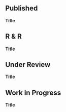## Published 

**Title**

## R & R

**Title**

## Under Review

**Title**

## Work in Progress 

**Title**
